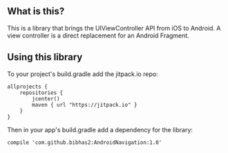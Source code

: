 ## What is this?

This is a library that brings the UIViewController API from iOS to Android.
A view controller is a direct replacement for an Android Fragment.

## Using this library

To your project's build.gradle add the jitpack.io repo:

```
allprojects {
    repositories {
        jcenter()
        maven { url "https://jitpack.io" }
    }
}
```

Then in your app's build.gradle add a dependency for the library:

```
compile 'com.github.bibhas2:AndroidNavigation:1.0'
```
